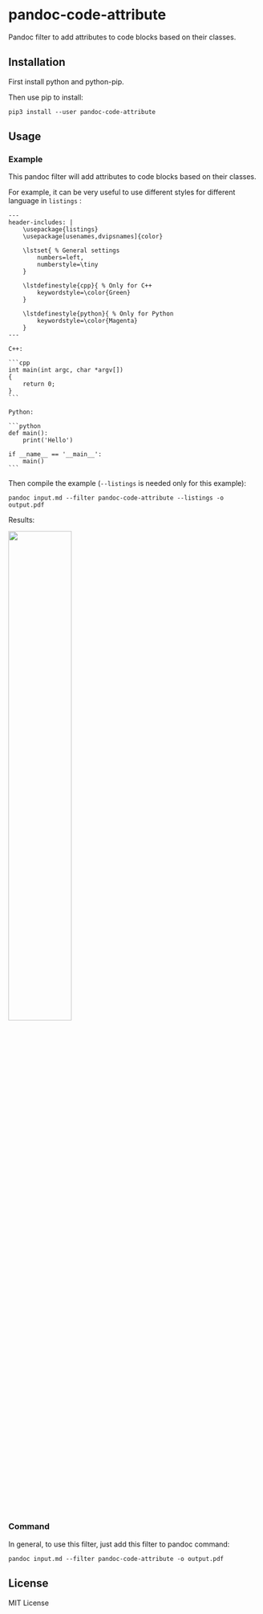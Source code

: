 # pandoc-code-attribute

Pandoc filter to add attributes to code blocks based on their classes.


## Installation

First install python and python-pip.

Then use pip to install:

```
pip3 install --user pandoc-code-attribute
```


## Usage

### Example

This pandoc filter will add attributes to code blocks based on their classes.

For example, it can be very useful to use different styles for different language in `listings` :

	---
	header-includes: |
		\usepackage{listings}
		\usepackage[usenames,dvipsnames]{color}
		
		\lstset{ % General settings
			numbers=left,
			numberstyle=\tiny
		}

		\lstdefinestyle{cpp}{ % Only for C++
			keywordstyle=\color{Green}
		}

		\lstdefinestyle{python}{ % Only for Python
			keywordstyle=\color{Magenta}
		}
	---

	C++:

	```cpp
	int main(int argc, char *argv[])
	{
		return 0;
	}
	```

	Python:

	```python
	def main():
		print('Hello')

	if __name__ == '__main__':
		main()
	```

Then compile the example (`--listings` is needed only for this example):

```
pandoc input.md --filter pandoc-code-attribute --listings -o output.pdf
```

Results:

<img src="result.png" width="50%" height="50%" />


### Command

In general, to use this filter, just add this filter to pandoc command:

```
pandoc input.md --filter pandoc-code-attribute -o output.pdf
```



## License

MIT License

